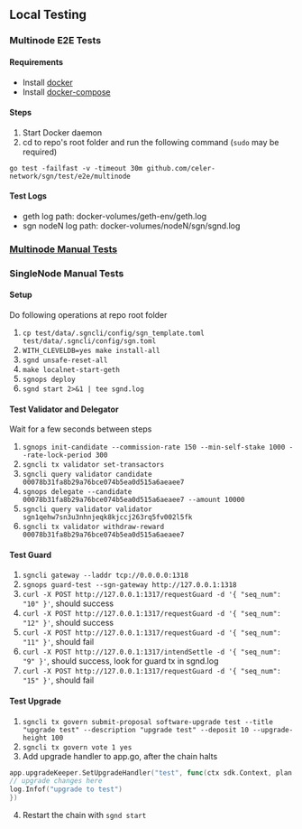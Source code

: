 ## Local Testing

### Multinode E2E Tests

#### Requirements

- Install [docker](https://docs.docker.com/install/)
- Install [docker-compose](https://docs.docker.com/compose/install/)

#### Steps

1. Start Docker daemon
2. cd to repo's root folder and run the following command (`sudo` may be required)

```shellscript
go test -failfast -v -timeout 30m github.com/celer-network/sgn/test/e2e/multinode
```

#### Test Logs

- geth log path: docker-volumes/geth-env/geth.log
- sgn nodeN log path: docker-volumes/nodeN/sgn/sgnd.log

### [Multinode Manual Tests](./e2e/manual/README.md)

### SingleNode Manual Tests

#### Setup

Do following operations at repo root folder
1. `cp test/data/.sgncli/config/sgn_template.toml test/data/.sgncli/config/sgn.toml`
2. `WITH_CLEVELDB=yes make install-all`
3. `sgnd unsafe-reset-all`
4. `make localnet-start-geth`
5. `sgnops deploy`
6. `sgnd start 2>&1 | tee sgnd.log`

#### Test Validator and Delegator

Wait for a few seconds between steps
1. `sgnops init-candidate --commission-rate 150 --min-self-stake 1000 --rate-lock-period 300`
2. `sgncli tx validator set-transactors`
3. `sgncli query validator candidate 00078b31fa8b29a76bce074b5ea0d515a6aeaee7`
4. `sgnops delegate --candidate 00078b31fa8b29a76bce074b5ea0d515a6aeaee7 --amount 10000`
5. `sgncli query validator validator sgn1qehw7sn3u3nhnjeqk8kjccj263rq5fv002l5fk`
6. `sgncli tx validator withdraw-reward 00078b31fa8b29a76bce074b5ea0d515a6aeaee7`

#### Test Guard

1. `sgncli gateway --laddr tcp://0.0.0.0:1318`
2. `sgnops guard-test --sgn-gateway http://127.0.0.1:1318`
3. `curl -X POST http://127.0.0.1:1317/requestGuard -d '{ "seq_num": "10" }'`, should success
3. `curl -X POST http://127.0.0.1:1317/requestGuard -d '{ "seq_num": "12" }'`, should success
4. `curl -X POST http://127.0.0.1:1317/requestGuard -d '{ "seq_num": "11" }'`, should fail
4. `curl -X POST http://127.0.0.1:1317/intendSettle -d '{ "seq_num": "9" }'`, should success, look for guard tx in sgnd.log
5. `curl -X POST http://127.0.0.1:1317/requestGuard -d '{ "seq_num": "15" }'`, should fail

#### Test Upgrade

1. `sgncli tx govern submit-proposal software-upgrade test --title "upgrade test" --description "upgrade test" --deposit 10 --upgrade-height 100`
2. `sgncli tx govern vote 1 yes`
3. Add upgrade handler to app.go, after the chain halts

```go
app.upgradeKeeper.SetUpgradeHandler("test", func(ctx sdk.Context, plan upgrade.Plan) {
// upgrade changes here
log.Infof("upgrade to test")
})
```

4. Restart the chain with `sgnd start`